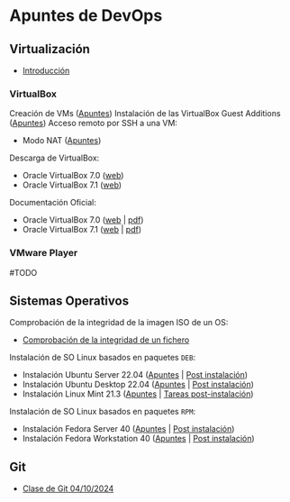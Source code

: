 # Apuntes de DevOps

## Virtualización

* [Introducción](./apuntes/virtualizacion/intro-virtualizacion.md)

### VirtualBox

Creación de VMs ([Apuntes](./apuntes/virtualizacion/vbox-vm-create.md))
Instalación de las VirtualBox Guest Additions ([Apuntes](./apuntes/virtualizacion/vbox-gas-install.md))
Acceso remoto por SSH a una VM:
* Modo NAT ([Apuntes](./apuntes/virtualizacion/vbox-ssh-access.md))

Descarga de VirtualBox:
* Oracle VirtualBox 7.0 ([web](https://www.virtualbox.org/wiki/Download_Old_Builds_7_0))
* Oracle VirtualBox 7.1 ([web](https://www.virtualbox.org/wiki/Downloads))

Documentación Oficial:
* Oracle VirtualBox 7.0 ([web](https://docs.oracle.com/en/virtualization/virtualbox/7.0/user/index.html) | [pdf](https://docs.oracle.com/en/virtualization/virtualbox/7.0/user/EN-VBOX-7-0-USER.pdf))
* Oracle VirtualBox 7.1 ([web](https://docs.oracle.com/en/virtualization/virtualbox/7.1/user/index.html) | [pdf](https://docs.oracle.com/en/virtualization/virtualbox/7.1/user/EN-VBOX-7-1-USER.pdf))

### VMware Player

#TODO

## Sistemas Operativos

Comprobación de la integridad de la imagen ISO de un OS:

* [Comprobación de la integridad de un fichero](./apuntes/os/integrity-check.md)

Instalación de SO Linux basados en paquetes `DEB`:

* Instalación Ubuntu Server 22.04 ([Apuntes](./apuntes/os/ub-server22.04-install.md) | [Post instalación](./apuntes/os/ub-server22.04-post-install.md))
* Instalación Ubuntu Desktop 22.04 ([Apuntes](./apuntes/os/ub-desktop22.04-install.md) | [Post instalación](./apuntes/os/ub-desktop22.04-post-install.md))
* Instalación Linux Mint 21.3 ([Apuntes](./apuntes/os/linux-mint21.3-install.md) | [Tareas post-instalación](./apuntes/os/linux-mint21.3-post-install.md))

Instalación de SO Linux basados en paquetes `RPM`:

* Instalación Fedora Server 40 ([Apuntes](./apuntes/os/fd-server40-install.md) | [Post instalación](./apuntes/os/fd-server40-post-install.md))
* Instalación Fedora Workstation 40 ([Apuntes](./apuntes/os/fd-workstation40-install.md) | [Post instalación](./apuntes/os/fd-workstation40-post-install.md))

## Git

* [Clase de Git 04/10/2024](./apuntes/git/clase-git-20241003.md)
